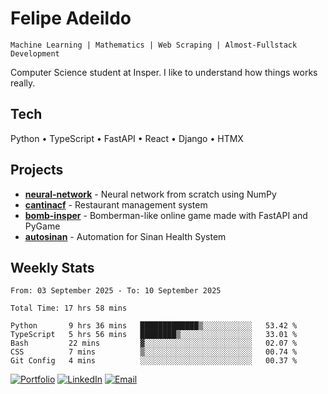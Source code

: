 # Felipe Adeildo

```
Machine Learning | Mathematics | Web Scraping | Almost-Fullstack Development
```

Computer Science student at Insper. I like to understand how things works really.

## Tech
Python • TypeScript • FastAPI • React • Django • HTMX

## Projects
- **[neural-network](https://github.com/felipeadeildo/neural-network)** - Neural network from scratch using NumPy
- **[cantinacf](https://github.com/felipeadeildo/cantinacf)** - Restaurant management system
- **[bomb-insper](https://github.com/insper-dev/bomb)** - Bomberman-like online game made with FastAPI and PyGame 
- **[autosinan](https://github.com/felipeadeildo/autosinan)** - Automation for Sinan Health System

## Weekly Stats
<!--START_SECTION:waka-->

```ansi
From: 03 September 2025 - To: 10 September 2025

Total Time: 17 hrs 58 mins

Python       9 hrs 36 mins   █████████████▒░░░░░░░░░░░   53.42 %
TypeScript   5 hrs 56 mins   ████████▒░░░░░░░░░░░░░░░░   33.01 %
Bash         22 mins         ▓░░░░░░░░░░░░░░░░░░░░░░░░   02.07 %
CSS          7 mins          ▒░░░░░░░░░░░░░░░░░░░░░░░░   00.74 %
Git Config   4 mins          ░░░░░░░░░░░░░░░░░░░░░░░░░   00.37 %
```

<!--END_SECTION:waka-->

[![Portfolio](https://img.shields.io/badge/felipeadeildo.com-FF6B6B?style=flat-square&logo=firefox&logoColor=white)](https://felipeadeildo.com)
[![LinkedIn](https://img.shields.io/badge/LinkedIn-0077B5?style=flat-square&logo=linkedin&logoColor=white)](https://linkedin.com/in/felipeadeildo)
[![Email](https://img.shields.io/badge/Email-D14836?style=flat-square&logo=gmail&logoColor=white)](mailto:contato@felipeadeildo.com)
